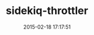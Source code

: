 ---
layout: post
title:  "sidekiq-throttler"
repo:   "gevans/sidekiq-throttler"
date:   2015-02-18 17:17:51
gemurl: https://github.com/gevans/sidekiq-throttler
---
